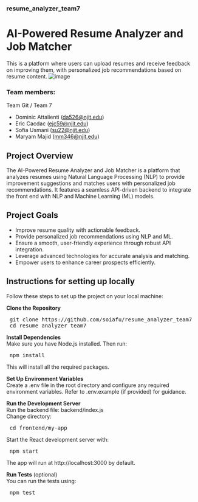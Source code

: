 ### resume_analyzer_team7

# AI-Powered Resume Analyzer and Job Matcher

This is a platform where users can upload resumes and receive feedback on improving them, with personalized job recommendations based on resume content.
![image](https://github.com/user-attachments/assets/51c25803-e5fa-4116-a775-e1ed41c2f5eb)

### Team members:
Team Git / Team 7
- Dominic Attalienti (da526@njit.edu)
- Eric Cacdac (ejc59@njit.edu)
- Sofia Usmani (su22@njit.edu)
- Maryam Majid (mm346@njit.edu)

## Project Overview
The AI-Powered Resume Analyzer and Job Matcher is a platform that analyzes resumes using Natural Language Processing (NLP) to provide improvement suggestions and matches users with personalized job recommendations. It features a seamless API-driven backend to integrate the front end with NLP and Machine Learning (ML) models.

## Project Goals
- Improve resume quality with actionable feedback.
- Provide personalized job recommendations using NLP and ML.
- Ensure a smooth, user-friendly experience through robust API integration.
- Leverage advanced technologies for accurate analysis and matching.
- Empower users to enhance career prospects efficiently.

## Instructions for setting up locally
Follow these steps to set up the project on your local machine:

**Clone the Repository**
<pre> git clone https://github.com/soiafu/resume_analyzer_team7 
 cd resume_analyzer_team7 </pre>


**Install Dependencies**  
Make sure you have Node.js installed. Then run:
<pre> npm install </pre>
This will install all the required packages.

**Set Up Environment Variables**  
Create a .env file in the root directory and configure any required environment variables. Refer to .env.example (if provided) for guidance.

**Run the Development Server**  
Run the backend file: backend/index.js  
Change directory: 
<pre> cd frontend/my-app </pre> 
Start the React development server with:
<pre> npm start </pre>
The app will run at http://localhost:3000 by default.

**Run Tests** (optional)  
You can run the tests using:
<pre> npm test </pre>




